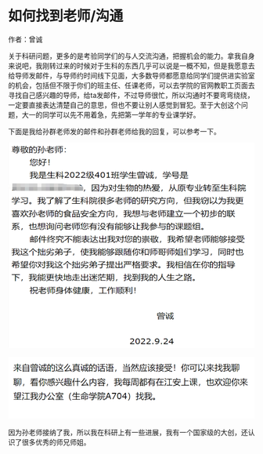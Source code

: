 # 如何找到老师/沟通

作者：曾诚

关于科研问题，更多的是考验同学们的与人交流沟通，把握机会的能力。拿我自身来说吧，我刚转过来的时候对于生科的东西几乎可以说是一概不知，但是我愿意去给导师发邮件，与导师约时间线下见面，大多数导师都愿意给同学们提供进实验室的机会，包括但不限于你们的班主任、任课老师，可以去学院的官网教职工页面去寻找自己感兴趣的导师，给ta发邮件，不过导师很忙，所以沟通时不要弯弯绕绕，一定要直接表达清楚自己的意思，但也不要让别人感觉到冒犯。至于大创这个问题，大一的同学可以先不用着急，先把第一学年的专业课学好。

下面是我给孙群老师发的邮件和孙群老师给我的回复，可以参考一下。

![给老师发的邮件](../../Image/沟通1.png)

![老师的回复](../../Image/沟通2.png)

因为孙老师接纳了我，所以我在科研上有一些进展，我有一个国家级的大创，还认识了很多优秀的师兄师姐。